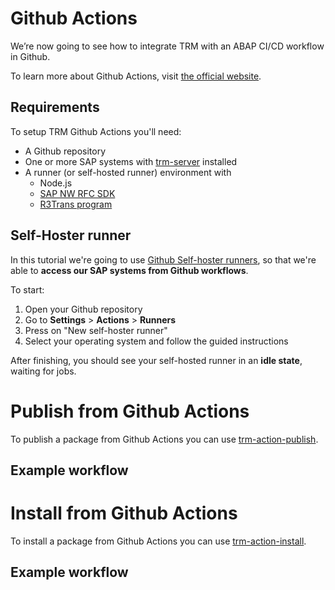 # Github Actions

We’re now going to see how to integrate TRM with an ABAP CI/CD workflow in Github.

To learn more about Github Actions, visit [the official website](https://github.com/features/actions).

## Requirements

To setup TRM Github Actions you'll need:
- A Github repository
- One or more SAP systems with [trm-server](/server/docs/setup.md) installed
- A runner (or self-hosted runner) environment with
    - Node.js
    - [SAP NW RFC SDK](/client/docs/setup.md#sap-nw-rfc-sdk)
    - [R3Trans program](/client/docs/setup.md#r3trans-program)

## Self-Hoster runner

In this tutorial we're going to use [Github Self-hoster runners](https://docs.github.com/en/actions/hosting-your-own-runners), so that we're able to **access our SAP systems from Github workflows**.

To start:
1. Open your Github repository
2. Go to **Settings** > **Actions** > **Runners**
3. Press on "New self-hoster runner"
4. Select your operating system and follow the guided instructions

After finishing, you should see your self-hosted runner in an **idle state**, waiting for jobs.

# Publish from Github Actions

To publish a package from Github Actions you can use [trm-action-publish](https://github.com/marketplace/actions/trm-action-publish).

## Example workflow

# Install from Github Actions

To install a package from Github Actions you can use [trm-action-install](https://github.com/marketplace/actions/trm-action-install).

## Example workflow
